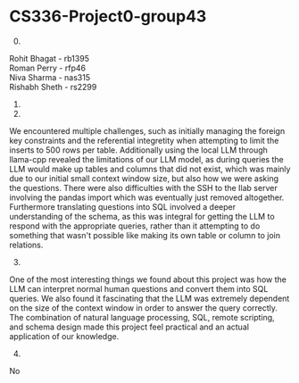 # CS336-Project0-group43

0) 
Rohit Bhagat - rb1395\
Roman Perry - rfp46\
Niva Sharma - nas315\
Rishabh Sheth - rs2299

1)

2)
We encountered multiple challenges, such as initially managing the foreign key constraints and the referential integretity when attempting to limit the inserts to 500 rows per table. Additionally using the local LLM through llama-cpp revealed the limitations of our LLM model, as during queries the LLM would make up tables and columns that did not exist, which was mainly due to our initial small context window size, but also how we were asking the questions. There were also difficulties with the SSH to the Ilab server involving the pandas import which was eventually just removed altogether. Furthermore translating questions into SQL involved a deeper understanding of the schema, as this was integral for getting the LLM to respond with the appropriate queries, rather than it attempting to do something that wasn't possible like making its own table or column to join relations.

3)
One of the most interesting things we found about this project was how the LLM can interpret normal human questions and convert them into SQL queries. We also found it fascinating that the LLM was extremely dependent on the size of the context window in order to answer the query correctly. The combination of natural language processing, SQL, remote scripting, and schema design made this project feel practical and an actual application of our knowledge. 

4)
No
